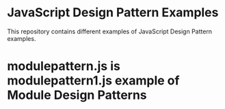 # JavaScript Design Pattern Examples

This repository contains different examples of JavaScript Design Pattern examples.

# modulepattern.js is modulepattern1.js example of Module Design Patterns